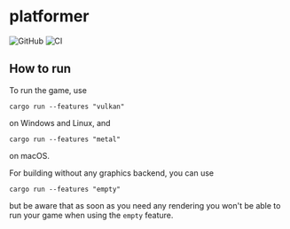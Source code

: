# platformer

![GitHub](https://img.shields.io/github/license/nick96/platformer)
![CI](https://github.com/nick96/platformer/workflows/ci/badge.svg)

## How to run

To run the game, use

```
cargo run --features "vulkan"
```

on Windows and Linux, and

```
cargo run --features "metal"
```

on macOS.

For building without any graphics backend, you can use

```
cargo run --features "empty"
```

but be aware that as soon as you need any rendering you won't be able to run your game when using
the `empty` feature.
